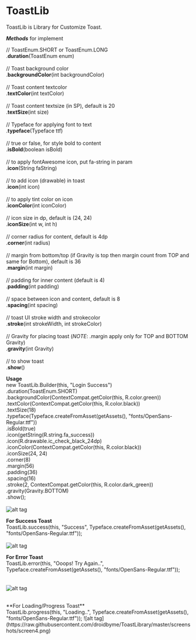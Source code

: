 # **ToastLib**

ToastLib is Library for Customize Toast.

**_Methods_** for implement

  // ToastEnum.SHORT or ToastEnum.LONG
  <br /> 
  .**duration**(ToastEnum enum)
    <br /> <br /> 
  // Toast background color
  <br /> 
  .**backgroundColor**(int backgroundColor)
 <br /> <br /> 
  // Toast content textcolor
  <br /> 
  .**textColor**(int textColor)
  <br /> <br /> 
  // Toast content textsize (in SP), default is 20
  <br /> 
  .**textSize**(int size)
  <br /> <br /> 
  // Typeface for applying font to text
  <br /> 
  .**typeface**(Typeface ttf)
  <br /> <br /> 
  // true or false, for style bold to content
  <br /> 
  .**isBold**(boolean isBold)
  <br /> <br /> 
  // to apply fontAwesome icon, put fa-string in param
  <br /> 
  .**icon**(String faString)
  <br /> <br /> 
  // to add icon (drawable) in toast
  <br /> 
  .**icon**(int icon)
  <br />  <br /> 
  // to apply tint color on icon
  <br /> 
  .**iconColor**(int iconColor)
  <br /> <br /> 
  // icon size in dp, default is (24, 24)
  <br /> 
  .**iconSize**(int w, int h)
  <br /> <br />
  // corner radius for content, default is 4dp
  <br /> 
  .**corner**(int radius)
  <br /> <br />
  // margin from bottom/top (if Gravity is top then margin count from TOP and same for Bottom), default is 36
  <br /> 
  .**margin**(int margin)
  <br /> <br /> 
  // padding for inner content (default is 4)
  <br /> 
  .**padding**(int padding)
  <br /> <br />
  // space between icon and content, default is 8
  <br /> 
  .**spacing**(int spacing)
  <br /> <br /> 
  // toast UI stroke width and strokecolor
  <br /> 
  .**stroke**(int strokeWidth, int strokeColor)
  <br /> <br /> 
  // Gravity for placing toast (_NOTE_: .margin apply only for TOP and BOTTOM Gravity)
  <br /> 
  .**gravity**(int Gravity)
  <br /> <br /> 
  // to show toast
  <br /> 
  .**show**()

**Usage**
<br />
 new ToastLib.Builder(this, "Login Success")<br />
                 <tr/>.duration(ToastEnum.SHORT)<br />
                 .backgroundColor(ContextCompat.getColor(this, R.color.green))<br />
                 .textColor(ContextCompat.getColor(this, R.color.black))<br />
                 .textSize(18)<br />
                 .typeface(Typeface.createFromAsset(getAssets(), "fonts/OpenSans-Regular.ttf"))<br />
                 .isBold(true)<br />
                 .icon(getString(R.string.fa_success))<br />
                 .icon(R.drawable.ic_check_black_24dp)<br />
                 .iconColor(ContextCompat.getColor(this, R.color.black))<br />
                 .iconSize(24, 24)<br />
                 .corner(8)<br />
                 .margin(56)<br />
                 .padding(36)<br />
                 .spacing(16)<br />
                 .stroke(2, ContextCompat.getColor(this, R.color.dark_green))<br />
                 .gravity(Gravity.BOTTOM)<br />
                 .show();
<br /> <br />
![alt tag](https://raw.githubusercontent.com/droidbyme/ToastLibrary/master/screenshots/screen1.png)
 <br />

**For Success Toast** <br />
ToastLib.success(this, "Success", Typeface.createFromAsset(getAssets(), "fonts/OpenSans-Regular.ttf"));
 <br /> <br />
![alt tag](https://raw.githubusercontent.com/droidbyme/ToastLibrary/master/screenshots/screen2.png)

**For Error Toast** <br />
ToastLib.error(this, "Ooops! Try Again..", Typeface.createFromAsset(getAssets(), "fonts/OpenSans-Regular.ttf"));
 <br /> <br />
 <br />
![alt tag](https://raw.githubusercontent.com/droidbyme/ToastLibrary/master/screenshots/screen3.png)

 <br />
 **For Loading/Progress Toast** <br />
 ToastLib.progress(this, "Loading..", Typeface.createFromAsset(getAssets(), "fonts/OpenSans-Regular.ttf"));
![alt tag](https://raw.githubusercontent.com/droidbyme/ToastLibrary/master/screenshots/screen4.png)
 <br /> <br />
